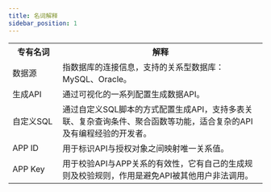 ```yaml
---
title: 名词解释
sidebar_position: 1
---
```

<table>
    <tr>
        <th width="150">专有名词</th>
        <th width="800">解释</th>
    </tr>
    <tr>
        <td>数据源</td>
        <td>指数据库的连接信息，支持的关系型数据库：MySQL、Oracle。</td>
    </tr>
    <tr>
        <td>生成API</td>
        <td>通过可视化的一系列配置生成数据API。</td>
    </tr>
    <tr>
        <td>自定义SQL</td>
        <td>通过自定义SQL脚本的方式配置生成API，支持多表关联、复杂查询条件、聚合函数等功能，适合复杂的API及有编程经验的开发者。</td>
    </tr>
    <tr>
        <td>APP ID</td>
        <td>用于标识API与授权对象之间映射唯一关系值。</td>
    </tr>
    <tr>
        <td>APP Key</td>
        <td>用于校验API与APP关系的有效性，它有自己的生成规则及校验规则，作用是避免API被其他用户非法调用。</td>
    </tr>
</table>

